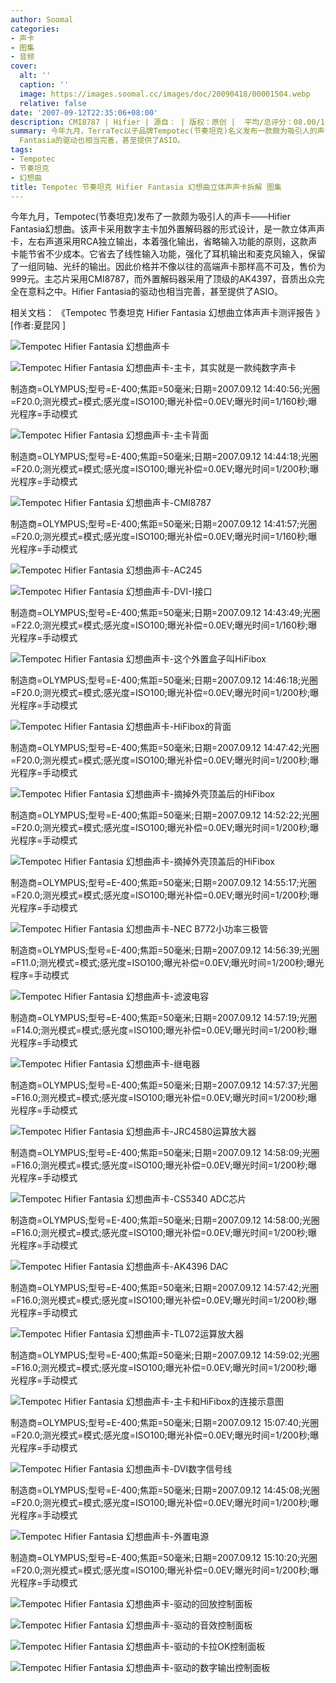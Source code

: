 ```yaml
---
author: Soomal
categories:
- 声卡
- 图集
- 音频
cover:
  alt: ''
  caption: ''
  image: https://images.soomal.cc/images/doc/20090418/00001504.webp
  relative: false
date: '2007-09-12T22:35:06+08:00'
description: CMI8787 | Hifier | 源自： | 版权：原创 |  平均/总评分：08.00/16
summary: 今年九月，TerraTec以子品牌Tempotec(节奏坦克)名义发布一款颇为吸引人的声卡――Hifier Fantasia幻想曲。该声卡采用数字主卡加外置解码器的形式设计，是一款立体声声卡，左右声道采用RCA独立输出，本着强化输出，省略输入功能的原则，这款声卡能节省不少成本。它省去了线性输入功能，强化了耳机输出和麦克风输入，保留了一组同轴、光纤的输出。因此价格并不像以往的TerraTec的高端声卡那样高不可及，售价为999元。主芯片采用CMI8787，而外置解码器采用了顶级的AK4397，音质出众完全在意料之中。Hifier
  Fantasia的驱动也相当完善，甚至提供了ASIO。
tags:
- Tempotec
- 节奏坦克
- 幻想曲
title: Tempotec 节奏坦克 Hifier Fantasia 幻想曲立体声声卡拆解 图集
---
```


今年九月，Tempotec(节奏坦克)发布了一款颇为吸引人的声卡――Hifier Fantasia幻想曲。该声卡采用数字主卡加外置解码器的形式设计，是一款立体声声卡，左右声道采用RCA独立输出，本着强化输出，省略输入功能的原则，这款声卡能节省不少成本。它省去了线性输入功能，强化了耳机输出和麦克风输入，保留了一组同轴、光纤的输出。因此价格并不像以往的高端声卡那样高不可及，售价为999元。主芯片采用CMI8787，而外置解码器采用了顶级的AK4397，音质出众完全在意料之中。Hifier Fantasia的驱动也相当完善，甚至提供了ASIO。



相关文档：
《Tempotec 节奏坦克 Hifier Fantasia 幻想曲立体声声卡测评报告 》[作者:夏昆冈 ]



![Tempotec Hifier Fantasia 幻想曲声卡](https://images.soomal.cc/images/doc/20090418/00001504.webp)



![Tempotec Hifier Fantasia 幻想曲声卡-主卡，其实就是一款纯数字声卡](https://images.soomal.cc/images/doc/20090418/00001505.webp)

制造商=OLYMPUS;型号=E-400;焦距=50毫米;日期=2007.09.12 14:40:56;光圈=F20.0;测光模式=模式;感光度=ISO100;曝光补偿=0.0EV;曝光时间=1/160秒;曝光程序=手动模式



![Tempotec Hifier Fantasia 幻想曲声卡-主卡背面](https://images.soomal.cc/images/doc/20090418/00001506.webp)

制造商=OLYMPUS;型号=E-400;焦距=50毫米;日期=2007.09.12 14:44:18;光圈=F20.0;测光模式=模式;感光度=ISO100;曝光补偿=0.0EV;曝光时间=1/200秒;曝光程序=手动模式



![Tempotec Hifier Fantasia 幻想曲声卡-CMI8787](https://images.soomal.cc/images/doc/20090418/00001507.webp)

制造商=OLYMPUS;型号=E-400;焦距=50毫米;日期=2007.09.12 14:41:57;光圈=F20.0;测光模式=模式;感光度=ISO100;曝光补偿=0.0EV;曝光时间=1/160秒;曝光程序=手动模式



![Tempotec Hifier Fantasia 幻想曲声卡-AC245](https://images.soomal.cc/images/doc/20090418/00001508.webp)



![Tempotec Hifier Fantasia 幻想曲声卡-DVI-I接口](https://images.soomal.cc/images/doc/20090418/00001509.webp)

制造商=OLYMPUS;型号=E-400;焦距=50毫米;日期=2007.09.12 14:43:49;光圈=F22.0;测光模式=模式;感光度=ISO100;曝光补偿=0.0EV;曝光时间=1/160秒;曝光程序=手动模式



![Tempotec Hifier Fantasia 幻想曲声卡-这个外置盒子叫HiFibox](https://images.soomal.cc/images/doc/20090418/00001510.webp)

制造商=OLYMPUS;型号=E-400;焦距=50毫米;日期=2007.09.12 14:46:18;光圈=F20.0;测光模式=模式;感光度=ISO100;曝光补偿=0.0EV;曝光时间=1/200秒;曝光程序=手动模式



![Tempotec Hifier Fantasia 幻想曲声卡-HiFibox的背面](https://images.soomal.cc/images/doc/20090418/00001511.webp)

制造商=OLYMPUS;型号=E-400;焦距=50毫米;日期=2007.09.12 14:47:42;光圈=F20.0;测光模式=模式;感光度=ISO100;曝光补偿=0.0EV;曝光时间=1/200秒;曝光程序=手动模式



![Tempotec Hifier Fantasia 幻想曲声卡-摘掉外壳顶盖后的HiFibox](https://images.soomal.cc/images/doc/20090418/00001512.webp)

制造商=OLYMPUS;型号=E-400;焦距=50毫米;日期=2007.09.12 14:52:22;光圈=F20.0;测光模式=模式;感光度=ISO100;曝光补偿=0.0EV;曝光时间=1/200秒;曝光程序=手动模式



![Tempotec Hifier Fantasia 幻想曲声卡-摘掉外壳顶盖后的HiFibox](https://images.soomal.cc/images/doc/20090418/00001513.webp)

制造商=OLYMPUS;型号=E-400;焦距=50毫米;日期=2007.09.12 14:55:17;光圈=F20.0;测光模式=模式;感光度=ISO100;曝光补偿=0.0EV;曝光时间=1/200秒;曝光程序=手动模式



![Tempotec Hifier Fantasia 幻想曲声卡-NEC B772小功率三极管](https://images.soomal.cc/images/doc/20090418/00001514.webp)

制造商=OLYMPUS;型号=E-400;焦距=50毫米;日期=2007.09.12 14:56:39;光圈=F11.0;测光模式=模式;感光度=ISO100;曝光补偿=0.0EV;曝光时间=1/200秒;曝光程序=手动模式



![Tempotec Hifier Fantasia 幻想曲声卡-滤波电容](https://images.soomal.cc/images/doc/20090418/00001515.webp)

制造商=OLYMPUS;型号=E-400;焦距=50毫米;日期=2007.09.12 14:57:19;光圈=F14.0;测光模式=模式;感光度=ISO100;曝光补偿=0.0EV;曝光时间=1/200秒;曝光程序=手动模式



![Tempotec Hifier Fantasia 幻想曲声卡-继电器](https://images.soomal.cc/images/doc/20090418/00001516.webp)

制造商=OLYMPUS;型号=E-400;焦距=50毫米;日期=2007.09.12 14:57:37;光圈=F16.0;测光模式=模式;感光度=ISO100;曝光补偿=0.0EV;曝光时间=1/200秒;曝光程序=手动模式



![Tempotec Hifier Fantasia 幻想曲声卡-JRC4580运算放大器](https://images.soomal.cc/images/doc/20090418/00001517.webp)

制造商=OLYMPUS;型号=E-400;焦距=50毫米;日期=2007.09.12 14:58:09;光圈=F16.0;测光模式=模式;感光度=ISO100;曝光补偿=0.0EV;曝光时间=1/200秒;曝光程序=手动模式



![Tempotec Hifier Fantasia 幻想曲声卡-CS5340 ADC芯片](https://images.soomal.cc/images/doc/20090418/00001518.webp)

制造商=OLYMPUS;型号=E-400;焦距=50毫米;日期=2007.09.12 14:58:00;光圈=F16.0;测光模式=模式;感光度=ISO100;曝光补偿=0.0EV;曝光时间=1/200秒;曝光程序=手动模式



![Tempotec Hifier Fantasia 幻想曲声卡-AK4396 DAC](https://images.soomal.cc/images/doc/20090418/00001519.webp)

制造商=OLYMPUS;型号=E-400;焦距=50毫米;日期=2007.09.12 14:57:42;光圈=F16.0;测光模式=模式;感光度=ISO100;曝光补偿=0.0EV;曝光时间=1/200秒;曝光程序=手动模式



![Tempotec Hifier Fantasia 幻想曲声卡-TL072运算放大器](https://images.soomal.cc/images/doc/20090418/00001520.webp)

制造商=OLYMPUS;型号=E-400;焦距=50毫米;日期=2007.09.12 14:59:02;光圈=F16.0;测光模式=模式;感光度=ISO100;曝光补偿=0.0EV;曝光时间=1/200秒;曝光程序=手动模式



![Tempotec Hifier Fantasia 幻想曲声卡-主卡和HiFibox的连接示意图](https://images.soomal.cc/images/doc/20090418/00001521.webp)

制造商=OLYMPUS;型号=E-400;焦距=50毫米;日期=2007.09.12 15:07:40;光圈=F20.0;测光模式=模式;感光度=ISO100;曝光补偿=0.0EV;曝光时间=1/200秒;曝光程序=手动模式



![Tempotec Hifier Fantasia 幻想曲声卡-DVI数字信号线](https://images.soomal.cc/images/doc/20090418/00001522.webp)

制造商=OLYMPUS;型号=E-400;焦距=50毫米;日期=2007.09.12 14:45:08;光圈=F20.0;测光模式=模式;感光度=ISO100;曝光补偿=0.0EV;曝光时间=1/200秒;曝光程序=手动模式



![Tempotec Hifier Fantasia 幻想曲声卡-外置电源](https://images.soomal.cc/images/doc/20090418/00001523.webp)

制造商=OLYMPUS;型号=E-400;焦距=50毫米;日期=2007.09.12 15:10:20;光圈=F20.0;测光模式=模式;感光度=ISO100;曝光补偿=0.0EV;曝光时间=1/200秒;曝光程序=手动模式



![Tempotec Hifier Fantasia 幻想曲声卡-驱动的回放控制面板](https://images.soomal.cc/images/doc/20090418/00001524.webp)



![Tempotec Hifier Fantasia 幻想曲声卡-驱动的音效控制面板](https://images.soomal.cc/images/doc/20090418/00001525.webp)



![Tempotec Hifier Fantasia 幻想曲声卡-驱动的卡拉OK控制面板](https://images.soomal.cc/images/doc/20090418/00001526.webp)



![Tempotec Hifier Fantasia 幻想曲声卡-驱动的数字输出控制面板](https://images.soomal.cc/images/doc/20090418/00001527.webp)